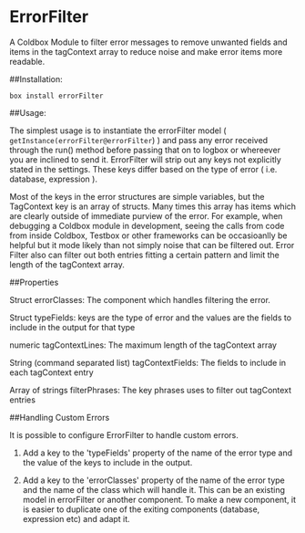 # ErrorFilter
A Coldbox Module to filter error messages to remove unwanted fields and items in the tagContext array to reduce noise and make error items more readable.

##Installation:

`box install errorFilter`

##Usage: 

The simplest usage is to instantiate the errorFilter model ( `getInstance(errorFilter@errorFilter`) )
and pass any error received through the run() method before passing that on to logbox or whereever you are inclined to send it. 
ErrorFilter will strip out any keys not explicitly stated in the settings. These keys differ based on the type
of error ( i.e. database, expression ). 

Most of the keys in the error structures are simple variables, but the TagContext key is an array of structs. Many times this array
has items which are clearly outside of immediate purview of the error. For example, when debugging a Coldbox module in development,
seeing the calls from code from inside Coldbox, Testbox or other frameworks can be occasioanlly be helpful but it mode likely than not simply noise that can be filtered out. Error Filter
also can filter out both entries fitting a certain pattern and limit the length of the tagContext array. 

##Properties


Struct errorClasses: The component which handles filtering the error. 

Struct typeFields: keys are the type of error and the values are the fields to include in the output for that type

numeric tagContextLines: The maximum length of the tagContext array

String (command separated list) tagContextFields: The fields to include in each tagContext entry

Array of strings filterPhrases: The key phrases uses to filter out tagContext entries

##Handling Custom Errors

It is possible to configure ErrorFilter to handle custom errors.

1. Add a key to the 'typeFields' property of the name of the error type and the value of the keys to include in the output. 

2. Add a key to the 'errorClasses' property of the name of the error type and the name of the class which will handle it. This can be an existing model in errorFilter or another component. To make a new component, it is easier to duplicate one of the exiting components (database, expression etc) and adapt it. 


